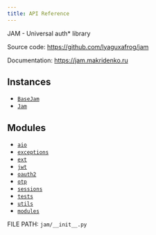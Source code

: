 ```yaml
---
title: API Reference
---
```


JAM - Universal auth* library

Source code: https://github.com/lyaguxafrog/jam

Documentation: https://jam.makridenko.ru


## Instances

* [`BaseJam`](api/base_jam.md)
* [`Jam`](api/jam.md)

## Modules

* [`aio`](api/aio.md)
* [`exceptions`](api/exceptions.md)
* [`ext`](api/ext.md)
* [`jwt`](api/jwt.md)
* [`oauth2`](api/oauth2.md)
* [`otp`](api/otp.md)
* [`sessions`](api/sessions.md)
* [`tests`](api/tests.md)
* [`utils`](api/utils.md)
* [`modules`](api/modules.md)

FILE PATH: `jam/__init__.py`